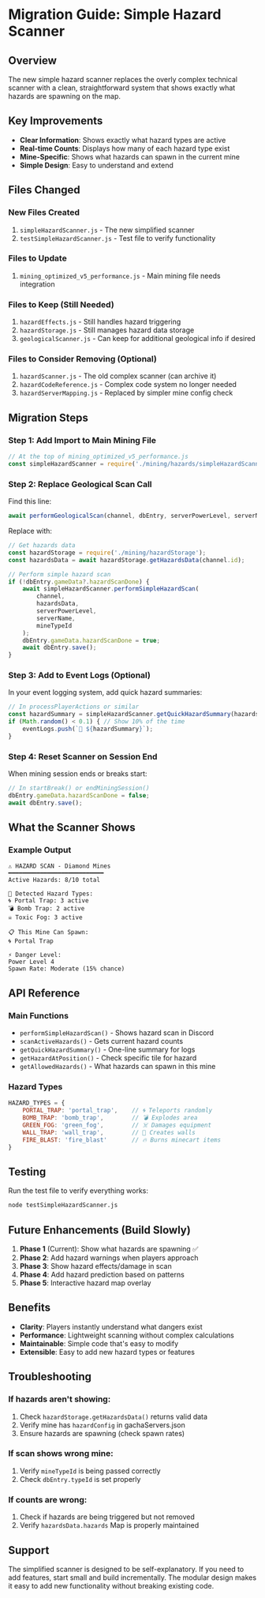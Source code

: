 # Migration Guide: Simple Hazard Scanner

## Overview
The new simple hazard scanner replaces the overly complex technical scanner with a clean, straightforward system that shows exactly what hazards are spawning on the map.

## Key Improvements
- **Clear Information**: Shows exactly what hazard types are active
- **Real-time Counts**: Displays how many of each hazard type exist
- **Mine-Specific**: Shows what hazards can spawn in the current mine
- **Simple Design**: Easy to understand and extend

## Files Changed

### New Files Created
1. `simpleHazardScanner.js` - The new simplified scanner
2. `testSimpleHazardScanner.js` - Test file to verify functionality

### Files to Update
1. `mining_optimized_v5_performance.js` - Main mining file needs integration

### Files to Keep (Still Needed)
1. `hazardEffects.js` - Still handles hazard triggering
2. `hazardStorage.js` - Still manages hazard data storage
3. `geologicalScanner.js` - Can keep for additional geological info if desired

### Files to Consider Removing (Optional)
1. `hazardScanner.js` - The old complex scanner (can archive it)
2. `hazardCodeReference.js` - Complex code system no longer needed
3. `hazardServerMapping.js` - Replaced by simpler mine config check

## Migration Steps

### Step 1: Add Import to Main Mining File
```javascript
// At the top of mining_optimized_v5_performance.js
const simpleHazardScanner = require('./mining/hazards/simpleHazardScanner');
```

### Step 2: Replace Geological Scan Call
Find this line:
```javascript
await performGeologicalScan(channel, dbEntry, serverPowerLevel, serverName);
```

Replace with:
```javascript
// Get hazards data
const hazardStorage = require('./mining/hazardStorage');
const hazardsData = await hazardStorage.getHazardsData(channel.id);

// Perform simple hazard scan
if (!dbEntry.gameData?.hazardScanDone) {
    await simpleHazardScanner.performSimpleHazardScan(
        channel,
        hazardsData,
        serverPowerLevel,
        serverName,
        mineTypeId
    );
    dbEntry.gameData.hazardScanDone = true;
    await dbEntry.save();
}
```

### Step 3: Add to Event Logs (Optional)
In your event logging system, add quick hazard summaries:
```javascript
// In processPlayerActions or similar
const hazardSummary = simpleHazardScanner.getQuickHazardSummary(hazardsData);
if (Math.random() < 0.1) { // Show 10% of the time
    eventLogs.push(`📡 ${hazardSummary}`);
}
```

### Step 4: Reset Scanner on Session End
When mining session ends or breaks start:
```javascript
// In startBreak() or endMiningSession()
dbEntry.gameData.hazardScanDone = false;
await dbEntry.save();
```

## What the Scanner Shows

### Example Output
```
⚠️ HAZARD SCAN - Diamond Mines
━━━━━━━━━━━━━━━━━━━━━━━━━━━
Active Hazards: 8/10 total

🎯 Detected Hazard Types:
🌀 Portal Trap: 3 active
💣 Bomb Trap: 2 active  
☠️ Toxic Fog: 3 active

📋 This Mine Can Spawn:
🌀 Portal Trap

⚡ Danger Level:
Power Level 4
Spawn Rate: Moderate (15% chance)
```

## API Reference

### Main Functions
- `performSimpleHazardScan()` - Shows hazard scan in Discord
- `scanActiveHazards()` - Gets current hazard counts
- `getQuickHazardSummary()` - One-line summary for logs
- `getHazardAtPosition()` - Check specific tile for hazard
- `getAllowedHazards()` - What hazards can spawn in this mine

### Hazard Types
```javascript
HAZARD_TYPES = {
    PORTAL_TRAP: 'portal_trap',    // 🌀 Teleports randomly
    BOMB_TRAP: 'bomb_trap',        // 💣 Explodes area
    GREEN_FOG: 'green_fog',        // ☠️ Damages equipment
    WALL_TRAP: 'wall_trap',        // 🧱 Creates walls
    FIRE_BLAST: 'fire_blast'       // 🔥 Burns minecart items
}
```

## Testing
Run the test file to verify everything works:
```bash
node testSimpleHazardScanner.js
```

## Future Enhancements (Build Slowly)
1. **Phase 1** (Current): Show what hazards are spawning ✅
2. **Phase 2**: Add hazard warnings when players approach
3. **Phase 3**: Show hazard effects/damage in scan
4. **Phase 4**: Add hazard prediction based on patterns
5. **Phase 5**: Interactive hazard map overlay

## Benefits
- **Clarity**: Players instantly understand what dangers exist
- **Performance**: Lightweight scanning without complex calculations
- **Maintainable**: Simple code that's easy to modify
- **Extensible**: Easy to add new hazard types or features

## Troubleshooting

### If hazards aren't showing:
1. Check `hazardStorage.getHazardsData()` returns valid data
2. Verify mine has `hazardConfig` in gachaServers.json
3. Ensure hazards are spawning (check spawn rates)

### If scan shows wrong mine:
1. Verify `mineTypeId` is being passed correctly
2. Check `dbEntry.typeId` is set properly

### If counts are wrong:
1. Check if hazards are being triggered but not removed
2. Verify `hazardsData.hazards` Map is properly maintained

## Support
The simplified scanner is designed to be self-explanatory. If you need to add features, start small and build incrementally. The modular design makes it easy to add new functionality without breaking existing code.